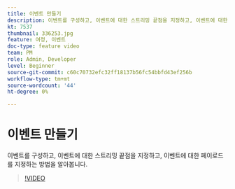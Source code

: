 ```yaml
---
title: 이벤트 만들기
description: 이벤트를 구성하고, 이벤트에 대한 스트리밍 끝점을 지정하고, 이벤트에 대한 페이로드를 지정하는 방법을 알아봅니다.
kt: 7537
thumbnail: 336253.jpg
feature: 여정, 이벤트
doc-type: feature video
team: PM
role: Admin, Developer
level: Beginner
source-git-commit: c60c70732efc32ff18137b56fc54bbfd43ef256b
workflow-type: tm+mt
source-wordcount: '44'
ht-degree: 0%

---
```



# 이벤트 만들기

이벤트를 구성하고, 이벤트에 대한 스트리밍 끝점을 지정하고, 이벤트에 대한 페이로드를 지정하는 방법을 알아봅니다.

>[!VIDEO](https://video.tv.adobe.com/v/336253?quality=12)
